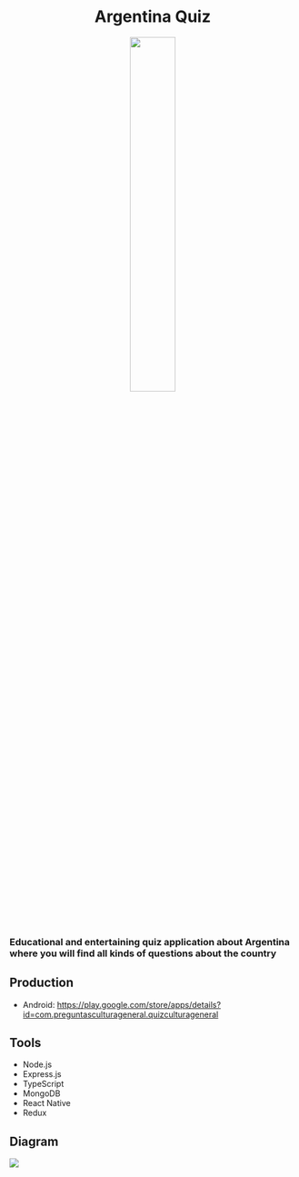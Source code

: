 <h1 align="center">Argentina Quiz</h1>
<div align="center">
  <img src="https://res.cloudinary.com/projects-emanuek/image/upload/v1706790450/favicon_tvx4ge.png" width="40%" />
</div>

<h3>Educational and entertaining quiz application about Argentina where you will find all kinds of questions about the country</h3>

## Production ##

- Android: https://play.google.com/store/apps/details?id=com.preguntasculturageneral.quizculturageneral

## Tools ##
  
- Node.js
- Express.js
- TypeScript
- MongoDB
- React Native
- Redux

## Diagram ##

<img src="https://res.cloudinary.com/projects-emanuek/image/upload/v1710091008/portfolio/Argentina_Quiz_page-0001_sakjrn.jpg" />
